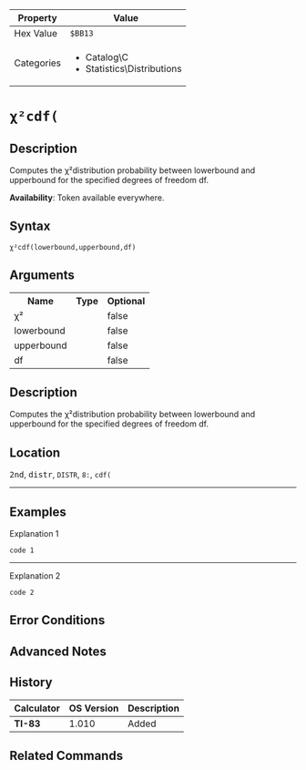 | Property      | Value |
|---------------|-------|
| Hex Value     | `$BB13`|
| Categories    | <ul><li>Catalog\C</li><li>Statistics\Distributions</li></ul> |

# `χ²cdf(`

## Description
Computes the χ²distribution probability between lowerbound and upperbound for the specified degrees of freedom df.


<b>Availability</b>: Token available everywhere.

## Syntax
`χ²cdf(lowerbound,upperbound,df)`

## Arguments
<table>
<tr><th>Name</th><th>Type</th><th>Optional</th></tr>

<tr><td>χ²</td><td></td><td>false</td></tr>

<tr><td>lowerbound</td><td></td><td>false</td></tr>

<tr><td>upperbound</td><td></td><td>false</td></tr>

<tr><td>df</td><td></td><td>false</td></tr>

</table>

## Description
Computes the χ²distribution probability between lowerbound and upperbound for the specified degrees of freedom df.

## Location
<kbd>2nd</kbd>, <kbd>distr</kbd>, `DISTR`, `8:`, `cdf(`
<hr>

## Examples

Explanation 1
```ti-basic
code 1
```
---
Explanation 2
```ti-basic
code 2
```

## Error Conditions


## Advanced Notes


## History
| Calculator | OS Version | Description |
|------------|------------|-------------|
| <b>TI-83</b> | 1.010 | Added

## Related Commands

    